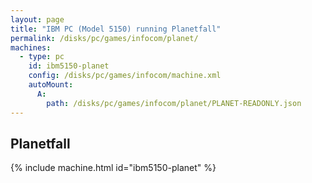 ```yaml
---
layout: page
title: "IBM PC (Model 5150) running Planetfall"
permalink: /disks/pc/games/infocom/planet/
machines:
  - type: pc
    id: ibm5150-planet
    config: /disks/pc/games/infocom/machine.xml
    autoMount:
      A:
        path: /disks/pc/games/infocom/planet/PLANET-READONLY.json
---
```


Planetfall
---

{% include machine.html id="ibm5150-planet" %}

